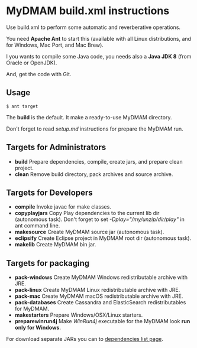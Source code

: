 # MyDMAM build.xml instructions

Use build.xml to perform some automatic and reverberative operations.

You need **Apache Ant** to start this (available with all Linux distributions, and for Windows, Mac Port, and Mac Brew).

I you wants to compile some Java code, you needs also a **Java JDK 8** (from Oracle or OpenJDK).

And, get the code with Git.

## Usage

```
$ ant target
```

The **build** is the default. It make a ready-to-use MyDMAM directory.

Don't forget to read _setup.md_ instructions for prepare the MyDMAM run.

## Targets for Administrators
 * **build** Prepare dependencies, compile, create jars, and prepare clean project.
 * **clean** Remove build directory, pack archives and source archive.

## Targets for Developers
 * **compile** Invoke javac for make classes.
 * **copyplayjars** Copy Play dependencies to the current lib dir (autonomous task). Don't forget to set _-Dplay="/my/unzip/dir/play"_ in ant command line.
 * **makesource** Create MyDMAM source jar (autonomous task).
 * **eclipsify** Create Eclipse project in MyDMAM root dir (autonomous task).
 * **makelib** Create MyDMAM bin jar.

## Targets for packaging
 * **pack-windows** Create MyDMAM Windows redistributable archive with JRE.
 * **pack-linux** Create MyDMAM Linux redistributable archive with JRE.
 * **pack-mac** Create MyDMAM macOS redistributable archive with JRE.
 * **pack-databases** Create Cassandra and ElasticSearch redistributables for MyDMAM.
 * **makestarters** Prepare Windows/OSX/Linux starters.
 * **preparewinrun4j** Make _WinRun4j_ executable for the MyDMAM look **run only for Windows**.

For download separate JARs you can to [dependencies list page](http://mydmam.org/dwl/lib/list.php). 